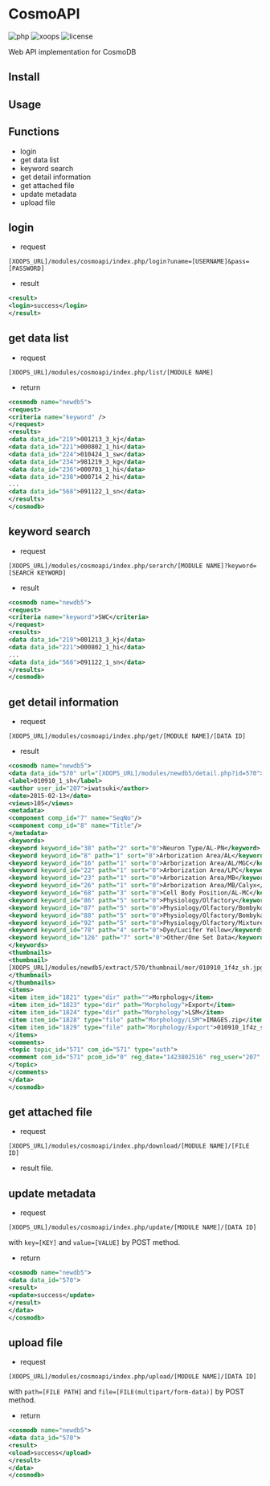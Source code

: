 # CosmoAPI
![php](https://img.shields.io/badge/PHP-5.0-blue.svg)
![xoops](https://img.shields.io/badge/XOOPS-module-green.svg)
![license](https://img.shields.io/badge/license-GPL2.0-blue.svg)

Web API implementation for CosmoDB

## Install

## Usage
## Functions
- login
- get data list
- keyword search
- get detail information
- get attached file
- update metadata
- upload file

## login
- request
```
[XOOPS_URL]/modules/cosmoapi/index.php/login?uname=[USERNAME]&pass=[PASSWORD]
```
- result
```xml
<result>
<login>success</login>
</result>
```

## get data list
- request
```
[XOOPS_URL]/modules/cosmoapi/index.php/list/[MODULE NAME]
```

- return
```xml
<cosmodb name="newdb5">
<request>
<criteria name="keyword" />
</request>
<results>
<data data_id="219">001213_3_kj</data>
<data data_id="221">000802_1_hi</data>
<data data_id="224">010424_1_sw</data>
<data data_id="234">981219_3_kg</data>
<data data_id="236">000703_1_hi</data>
<data data_id="238">000714_2_hi</data>
...
<data data_id="568">091122_1_sn</data>
</results>
</cosmodb>
```

## keyword search
- request
```
[XOOPS_URL]/modules/cosmoapi/index.php/serarch/[MODULE NAME]?keyword=[SEARCH KEYWORD]
```

- result
```xml
<cosmodb name="newdb5">
<request>
<criteria name="keyword">SWC</criteria>
</request>
<results>
<data data_id="219">001213_3_kj</data>
<data data_id="221">000802_1_hi</data>
...
<data data_id="568">091122_1_sn</data>
</results>
</cosmodb>
```

## get detail information
- request
```
[XOOPS_URL]/modules/cosmoapi/index.php/get/[MODULE NAME]/[DATA ID]
```

- result
```xml
<cosmodb name="newdb5">
<data data_id="570" url="[XOOPS_URL]/modules/newdb5/detail.php?id=570">
<label>010910_1_sh</label>
<author user_id="207">iwatsuki</author>
<date>2015-02-13</date>
<views>105</views>
<metadata>
<component comp_id="7" name="SeqNo"/>
<component comp_id="8" name="Title"/>
</metadata>
<keywords>
<keyword keyword_id="38" path="2" sort="0">Neuron Type/AL-PN</keyword>
<keyword keyword_id="8" path="1" sort="0">Arborization Area/AL</keyword>
<keyword keyword_id="16" path="1" sort="0">Arborization Area/AL/MGC</keyword>
<keyword keyword_id="22" path="1" sort="0">Arborization Area/LPC</keyword>
<keyword keyword_id="23" path="1" sort="0">Arborization Area/MB</keyword>
<keyword keyword_id="26" path="1" sort="0">Arborization Area/MB/Calyx</keyword>
<keyword keyword_id="68" path="3" sort="0">Cell Body Position/AL-MC</keyword>
<keyword keyword_id="86" path="5" sort="0">Physiology/Olfactory</keyword>
<keyword keyword_id="87" path="5" sort="0">Physiology/Olfactory/Bombykol</keyword>
<keyword keyword_id="88" path="5" sort="0">Physiology/Olfactory/Bombykal</keyword>
<keyword keyword_id="92" path="5" sort="0">Physiology/Olfactory/Mixture</keyword>
<keyword keyword_id="78" path="4" sort="0">Dye/Lucifer Yellow</keyword>
<keyword keyword_id="126" path="7" sort="0">Other/One Set Data</keyword>
</keywords>
<thumbnails>
<thumbnail>
[XOOPS_URL]/modules/newdb5/extract/570/thumbnail/mor/010910_1f4z_sh.jpg
</thumbnail>
</thumbnails>
<items>
<item item_id="1821" type="dir" path="">Morphology</item>
<item item_id="1823" type="dir" path="Morphology">Export</item>
<item item_id="1824" type="dir" path="Morphology">LSM</item>
<item item_id="1828" type="file" path="Morphology/LSM">IMAGES.zip</item>
<item item_id="1829" type="file" path="Morphology/Export">010910_1f4z_sh.psd</item>
</items>
<comments>
<topic topic_id="571" com_id="571" type="auth">
<comment com_id="571" pcom_id="0" reg_date="1423802516" reg_user="207" subject="Auther's Comment">BoND ID: 169 Author: Shibamoto</comment>
</topic>
</comments>
</data>
</cosmodb>
```

## get attached file
- request
```
[XOOPS_URL]/modules/cosmoapi/index.php/download/[MODULE NAME]/[FILE ID]
```

- result
file.

## update metadata
- request
```
[XOOPS_URL]/modules/cosmoapi/index.php/update/[MODULE NAME]/[DATA ID]
```
with `key=[KEY]` and `value=[VALUE]` by POST method.

- return
```xml
<cosmodb name="newdb5">
<data data_id="570">
<result>
<update>success</update>
</result>
</data>
</cosmodb>
```

## upload file
- request
```
[XOOPS_URL]/modules/cosmoapi/index.php/upload/[MODULE NAME]/[DATA ID]
```
with `path=[FILE PATH]` and `file=[FILE(multipart/form-data)]` by POST method.

- return
```xml
<cosmodb name="newdb5">
<data data_id="570">
<result>
<uload>success</upload>
</result>
</data>
</cosmodb>
```
